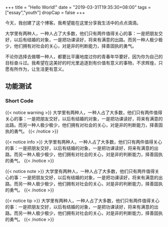 +++
title = "Hello World!"
date = "2019-03-31T19:35:30+08:00"
tags = ["essay","youth"]
dropCap = false
+++

今天，我创建了这个博客。我希望能在这里分享我生活中的点点滴滴。

大学里有两种人，一种人占了大多数，他们只有两件值得关心的事：一是把朋友交好，以后有结婚的对象，一是把功课读好，将来有满意的出路。而另一种人极少极少，他们拥有对社会的关心，对是非的判断能力，择善固执的勇气。

不论你选择去做哪一种人，都要比平庸地度过你的青春年华要好，因为你为自己的目标奋斗过。我希望在这美好的时光里追逐到有价值有意义的事物，不求辉煌，只愿有所作为，让生活更有意义。

## 功能测试

### Short Code

{{< notice warning >}}
大学里有两种人，一种人占了大多数，他们只有两件值得关心的事：一是把朋友交好，以后有结婚的对象，一是把功课读好，将来有满意的出路。而另一种人极少极少，他们拥有对社会的关心，对是非的判断能力，择善固执的勇气。
{{< /notice >}}

{{< notice info >}}
大学里有两种人，一种人占了大多数，他们只有两件值得关心的事：一是把朋友交好，以后有结婚的对象，一是把功课读好，将来有满意的出路。而另一种人极少极少，他们拥有对社会的关心，对是非的判断能力，择善固执的勇气。
{{< /notice >}}

{{< notice note >}}
大学里有两种人，一种人占了大多数，他们只有两件值得关心的事：一是把朋友交好，以后有结婚的对象，一是把功课读好，将来有满意的出路。而另一种人极少极少，他们拥有对社会的关心，对是非的判断能力，择善固执的勇气。
{{< /notice >}}

{{< notice tip >}}
大学里有两种人，一种人占了大多数，他们只有两件值得关心的事：一是把朋友交好，以后有结婚的对象，一是把功课读好，将来有满意的出路。而另一种人极少极少，他们拥有对社会的关心，对是非的判断能力，择善固执的勇气。
{{< /notice >}}